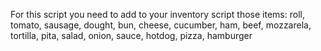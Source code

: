 For this script you need to add to your inventory script those items:
roll,    tomato,
sausage,     dought,
bun,     cheese,
cucumber,    ham,
beef,    mozzarela,
tortilla,    pita,
salad,   onion,
sauce, hotdog, 
pizza, hamburger